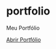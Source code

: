 # portfolio
 Meu Portfólio


 <a target="_blank" href="https://akamau12.github.io/portfolio/portfolio">Abrir Portfólio</a>
